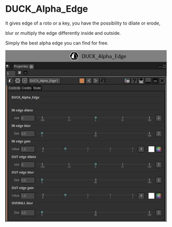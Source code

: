 # DUCK_Alpha_Edge

It gives edge of a roto or a key, you have the possibility to dilate or erode,

blur or multiply the edge differently inside and outside.

Simply the best alpha edge you can find for free.


![Screenshot](Alpha_Edge_snap.png)